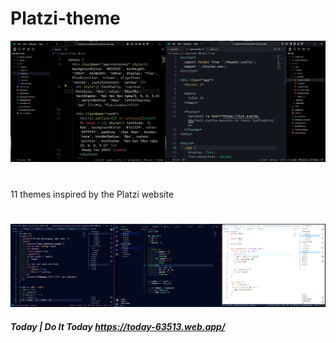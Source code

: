 # Platzi-theme

![This is a image](https://github.com/yesomac/platziTheme/blob/main/img/img/platzi-theme2024.png?raw=true)

#
11 themes inspired by the Platzi website
#

![This is a image](https://github.com/yesomac/platziTheme/blob/main/img/img/pt2.jpg?raw=true)

<!--![This is a image](https://github.com/yesomac/platziTheme/blob/main/img/img/pt3.jpg?raw=true)-->

##### Today | Do It Today <https://today-63513.web.app/>

<!-- ![this is a image](https://github.com/yesomac/ShadesThemeVSC/blob/main/img/today5.png?raw=true) -->
